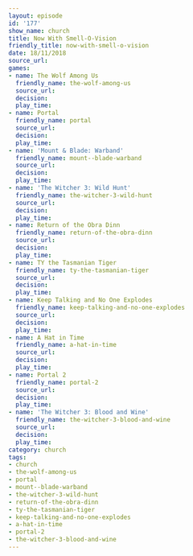 ```yaml
---
layout: episode
id: '177'
show_name: church
title: Now With Smell-O-Vision
friendly_title: now-with-smell-o-vision
date: 18/11/2018
source_url: 
games:
- name: The Wolf Among Us
  friendly_name: the-wolf-among-us
  source_url: 
  decision: 
  play_time: 
- name: Portal
  friendly_name: portal
  source_url: 
  decision: 
  play_time: 
- name: 'Mount & Blade: Warband'
  friendly_name: mount--blade-warband
  source_url: 
  decision: 
  play_time: 
- name: 'The Witcher 3: Wild Hunt'
  friendly_name: the-witcher-3-wild-hunt
  source_url: 
  decision: 
  play_time: 
- name: Return of the Obra Dinn
  friendly_name: return-of-the-obra-dinn
  source_url: 
  decision: 
  play_time: 
- name: TY the Tasmanian Tiger
  friendly_name: ty-the-tasmanian-tiger
  source_url: 
  decision: 
  play_time: 
- name: Keep Talking and No One Explodes
  friendly_name: keep-talking-and-no-one-explodes
  source_url: 
  decision: 
  play_time: 
- name: A Hat in Time
  friendly_name: a-hat-in-time
  source_url: 
  decision: 
  play_time: 
- name: Portal 2
  friendly_name: portal-2
  source_url: 
  decision: 
  play_time: 
- name: 'The Witcher 3: Blood and Wine'
  friendly_name: the-witcher-3-blood-and-wine
  source_url: 
  decision: 
  play_time: 
category: church
tags:
- church
- the-wolf-among-us
- portal
- mount--blade-warband
- the-witcher-3-wild-hunt
- return-of-the-obra-dinn
- ty-the-tasmanian-tiger
- keep-talking-and-no-one-explodes
- a-hat-in-time
- portal-2
- the-witcher-3-blood-and-wine
---
```

